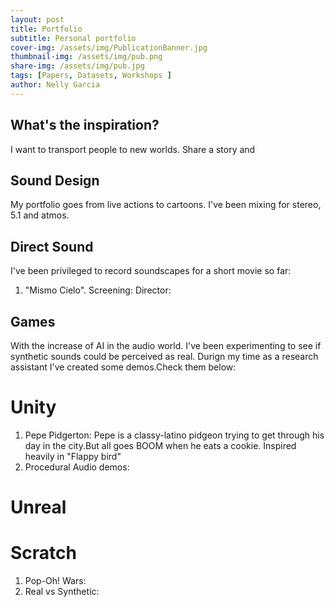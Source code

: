 ```yaml
---
layout: post
title: Portfolio
subtitle: Personal portfolio
cover-img: /assets/img/PublicationBanner.jpg
thumbnail-img: /assets/img/pub.png
share-img: /assets/img/pub.jpg
tags: [Papers, Datasets, Workshops ]
author: Nelly Garcia
---
```



## What's the inspiration? 
I want to transport people to new worlds. Share a story and 


## Sound Design
My portfolio goes from live actions to cartoons. 
I've been mixing for stereo, 5.1 and atmos. 

## Direct Sound
I've been privileged to record soundscapes for a short movie so far:
1. "Mismo Cielo". 
    Screening: 
    Director:

## Games
With the increase of AI in the audio world. I've been experimenting to see if synthetic sounds could be perceived as real. Durign my time as a research assistant I've created some demos.Check them below: 
# Unity
1. Pepe Pidgerton:
    Pepe is a classy-latino pidgeon trying to get through his day in the city.But all goes BOOM when he eats a cookie. Inspired heavily in "Flappy bird" 
2. Procedural Audio demos:

# Unreal
# Scratch
1. Pop-Oh! Wars:
2. Real vs Synthetic:
